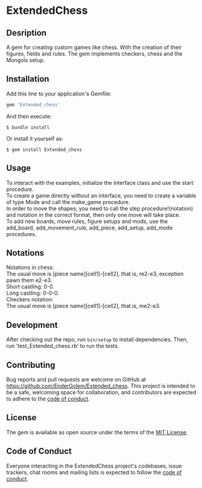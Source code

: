 # ExtendedChess

## Desription
A gem for creating custom games like chess. With the creation of their figures, fields and rules.
The gem implements checkers, chess and the Mongols setup.

## Installation

Add this line to your application's Gemfile:

```ruby
gem 'Extended_chess'
```

And then execute:

    $ bundle install

Or install it yourself as:

    $ gem install Extended_chess

## Usage
To interact with the examples, initialize the interface class and use the start procedure.  
To create a game directly without an interface, you need to create a variable of type Mode and call the make_game procedure.  
In order to move the shapes, you need to call the step procedure!(notation) and notation in the correct format, then only one move will take place.  
To add new boards, move rules, figure setups and mods, use the add_board, add_movement_rule, add_piece, add_setup, add_mode procedures.

## Notations  
Notations in chess:  
The usual move is [piece name][cell1]-[cell2], that is, re2-e3, exception pawn them e2-e3.     
Short castling: 0-0.   
Long castling: 0-0-0.   
Checkers notation:   
The usual move is [piece name][cell1]-[cell2], that is, me2-e3.   

## Development

After checking out the repo, run `bin/setup` to install dependencies. Then, run 'test_Extended_chess.rb' to run the tests.

## Contributing

Bug reports and pull requests are welcome on GitHub at https://github.com/EnderGolem/Extended_chess. This project is intended to be a safe, welcoming space for collaboration, and contributors are expected to adhere to the [code of conduct](https://github.com/EnderGolem/Extended_chess/blob/master/CODE_OF_CONDUCT.md).

## License

The gem is available as open source under the terms of the [MIT License](https://opensource.org/licenses/MIT).

## Code of Conduct

Everyone interacting in the ExtendedChess project's codebases, issue trackers, chat rooms and mailing lists is expected to follow the [code of conduct](https://github.com/EnderGolem/Extended_chess/blob/master/CODE_OF_CONDUCT.md).
